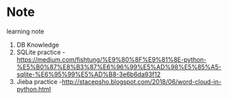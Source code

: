 # Note
learning note
1. DB Knowledge
2. SQLite practice
  -https://medium.com/fishtung/%E9%80%8F%E9%81%8E-python-%E5%B0%87%E8%B3%87%E6%96%99%E5%AD%98%E5%85%A5-sqlite-%E6%95%99%E5%AD%B8-3e6b6da93f12
3. Jieba practice
  -http://stacepsho.blogspot.com/2018/06/word-cloud-in-python.html
